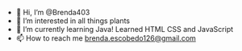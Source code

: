- 👋 Hi, I’m @Brenda403
- 👀 I’m interested in all things plants
- 🌱 I’m currently learning Java! Learned HTML CSS and JavaScript
- 📫 How to reach me brenda.escobedo126@gmail.com

<!---
Brenda403/Brenda403 is a ✨ special ✨ repository because its `README.md` (this file) appears on your GitHub profile.
You can click the Preview link to take a look at your changes.
--->
